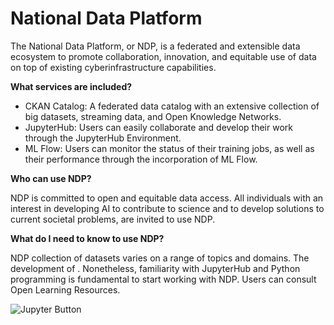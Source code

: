# National Data Platform

The National Data Platform, or NDP, is a federated and extensible data ecosystem to promote collaboration, innovation, and equitable use of data on top of existing cyberinfrastructure capabilities.

**What services are included?**

- CKAN Catalog: A federated data catalog with an extensive collection of big datasets, streaming data, and Open Knowledge Networks.
- JupyterHub: Users can easily collaborate and develop their work through the JupyterHub Environment.
- ML Flow: Users can monitor the status of their training jobs, as well as their performance through the incorporation of ML Flow.

**Who can use NDP?**

NDP is committed to open and equitable data access. All individuals with an interest in developing AI to contribute to science and to develop solutions to current societal problems, are invited to use NDP.

**What do I need to know to use NDP?**

NDP collection of datasets varies on a range of topics and domains. The development of . Nonetheless, familiarity with JupyterHub and Python programming is fundamental to start working with NDP. Users can consult Open Learning Resources.

![Jupyter Button](https://github.com/pramonettivega/images/blob/main/Screenshot%202024-01-09%20204427.png?raw=true)
